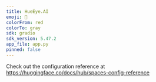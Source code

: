 ```yaml
---
title: HueEye.AI
emoji: 🏢
colorFrom: red
colorTo: gray
sdk: gradio
sdk_version: 5.47.2
app_file: app.py
pinned: false
---
```


Check out the configuration reference at https://huggingface.co/docs/hub/spaces-config-reference
